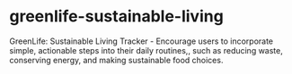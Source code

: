 # greenlife-sustainable-living
GreenLife: Sustainable Living Tracker - Encourage users to incorporate simple, actionable steps into their daily routines,, such as reducing waste, conserving energy, and making sustainable food choices.
